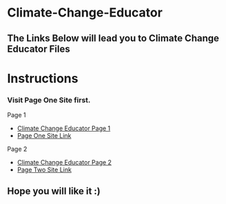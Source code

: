 # Climate-Change-Educator
## The Links Below will lead you to Climate Change Educator Files
# Instructions
### Visit Page One Site first.
Page 1
- [Climate Change Educator Page 1](https://github.com/zaidmukaddam/Climate_Change_Educator_Page1)
- [Page One Site Link](https://zaidmukaddam.github.io/Climate_Change_Educator_Page1/)

Page 2
- [Climate Change Educator Page 2](https://github.com/zaidmukaddam/Climate_Change_Educator_Page2)
- [Page Two Site Link](https://zaidmukaddam.github.io/Climate_Change_Educator_Page2/)

## Hope you will like it :)
